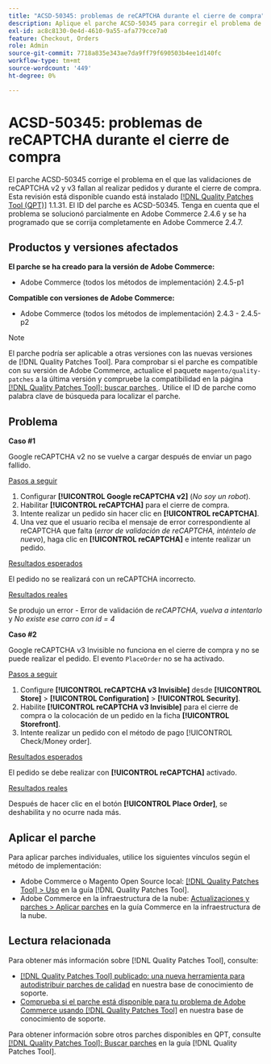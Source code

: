 ```yaml
---
title: "ACSD-50345: problemas de reCAPTCHA durante el cierre de compra"
description: Aplique el parche ACSD-50345 para corregir el problema de Adobe Commerce en el que las validaciones reCAPTCHA v2 y v3 fallan al realizar pedidos y durante el cierre de compra.
exl-id: ac8c8130-0e4d-4610-9a55-afa779cce7a0
feature: Checkout, Orders
role: Admin
source-git-commit: 7718a835e343ae7da9ff79f690503b4ee1d140fc
workflow-type: tm+mt
source-wordcount: '449'
ht-degree: 0%

---
```


# ACSD-50345: problemas de reCAPTCHA durante el cierre de compra

El parche ACSD-50345 corrige el problema en el que las validaciones de reCAPTCHA v2 y v3 fallan al realizar pedidos y durante el cierre de compra. Esta revisión está disponible cuando está instalado [[!DNL Quality Patches Tool (QPT)]](/help/announcements/adobe-commerce-announcements/magento-quality-patches-released-new-tool-to-self-serve-quality-patches.md) 1.1.31. El ID del parche es ACSD-50345. Tenga en cuenta que el problema se solucionó parcialmente en Adobe Commerce 2.4.6 y se ha programado que se corrija completamente en Adobe Commerce 2.4.7.

## Productos y versiones afectados

**El parche se ha creado para la versión de Adobe Commerce:**

* Adobe Commerce (todos los métodos de implementación) 2.4.5-p1

**Compatible con versiones de Adobe Commerce:**

* Adobe Commerce (todos los métodos de implementación) 2.4.3 - 2.4.5-p2

>[!NOTE]
>
>El parche podría ser aplicable a otras versiones con las nuevas versiones de [!DNL Quality Patches Tool]. Para comprobar si el parche es compatible con su versión de Adobe Commerce, actualice el paquete `magento/quality-patches` a la última versión y compruebe la compatibilidad en la página [[!DNL Quality Patches Tool]: buscar parches ](https://experienceleague.adobe.com/tools/commerce-quality-patches/index.html). Utilice el ID de parche como palabra clave de búsqueda para localizar el parche.

## Problema

**Caso #1**

Google reCAPTCHA v2 no se vuelve a cargar después de enviar un pago fallido.

<u>Pasos a seguir</u>

1. Configurar **[!UICONTROL Google reCAPTCHA v2]** (*No soy un robot*).
1. Habilitar **[!UICONTROL reCAPTCHA]** para el cierre de compra.
1. Intente realizar un pedido sin hacer clic en **[!UICONTROL reCAPTCHA]**.
1. Una vez que el usuario reciba el mensaje de error correspondiente al reCAPTCHA que falta (*error de validación de reCAPTCHA, inténtelo de nuevo*), haga clic en **[!UICONTROL reCAPTCHA]** e intente realizar un pedido.

<u>Resultados esperados</u>

El pedido no se realizará con un reCAPTCHA incorrecto.

<u>Resultados reales</u>

Se produjo un error - Error de validación de *reCAPTCHA, vuelva a intentarlo* y *No existe ese carro con id = 4*

**Caso #2**

Google reCAPTCHA v3 Invisible no funciona en el cierre de compra y no se puede realizar el pedido. El evento `PlaceOrder` no se ha activado.

<u>Pasos a seguir</u>

1. Configure **[!UICONTROL reCAPTCHA v3 Invisible]** desde **[!UICONTROL Store]** > **[!UICONTROL Configuration]** > **[!UICONTROL Security]**.
1. Habilite **[!UICONTROL reCAPTCHA v3 Invisible]** para el cierre de compra o la colocación de un pedido en la ficha **[!UICONTROL Storefront]**.
1. Intente realizar un pedido con el método de pago [!UICONTROL Check/Money order].

<u>Resultados esperados</u>

El pedido se debe realizar con **[!UICONTROL reCAPTCHA]** activado.

<u>Resultados reales</u>

Después de hacer clic en el botón **[!UICONTROL Place Order]**, se deshabilita y no ocurre nada más.

## Aplicar el parche

Para aplicar parches individuales, utilice los siguientes vínculos según el método de implementación:

* Adobe Commerce o Magento Open Source local: [[!DNL Quality Patches Tool] > Uso](https://experienceleague.adobe.com/docs/commerce-operations/tools/quality-patches-tool/usage.html) en la guía [!DNL Quality Patches Tool].
* Adobe Commerce en la infraestructura de la nube: [Actualizaciones y parches > Aplicar parches](https://experienceleague.adobe.com/docs/commerce-cloud-service/user-guide/develop/upgrade/apply-patches.html) en la guía Commerce en la infraestructura de la nube.

## Lectura relacionada

Para obtener más información sobre [!DNL Quality Patches Tool], consulte:

* [[!DNL Quality Patches Tool] publicado: una nueva herramienta para autodistribuir parches de calidad](/help/announcements/adobe-commerce-announcements/magento-quality-patches-released-new-tool-to-self-serve-quality-patches.md) en nuestra base de conocimiento de soporte.
* [Comprueba si el parche está disponible para tu problema de Adobe Commerce usando [!DNL Quality Patches Tool]](/help/support-tools/patches-available-in-qpt-tool/check-patch-for-magento-issue-with-magento-quality-patches.md) en nuestra base de conocimiento de soporte.

Para obtener información sobre otros parches disponibles en QPT, consulte [[!DNL Quality Patches Tool]: Buscar parches](https://experienceleague.adobe.com/tools/commerce-quality-patches/index.html) en la guía [!DNL Quality Patches Tool].
